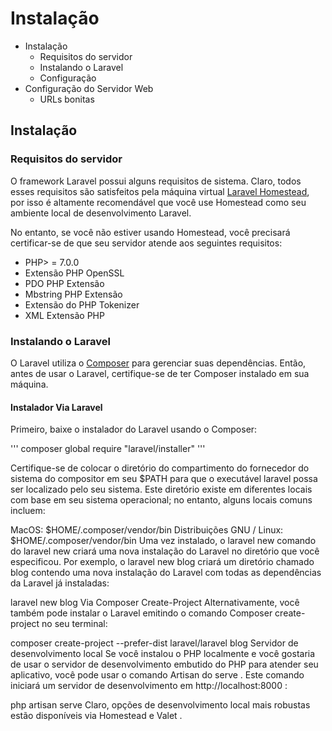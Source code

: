 # Instalação


* Instalação
  + Requisitos do servidor
  + Instalando o Laravel
  + Configuração
* Configuração do Servidor Web
  + URLs bonitas


## Instalação
### Requisitos do servidor
O framework Laravel possui alguns requisitos de sistema. Claro, todos esses requisitos são satisfeitos pela máquina virtual [Laravel Homestead](https://github.com/leo-guima/laravel55-docs-pt_BR/blob/master/1.Comecando/4.Homestead.md), por isso é altamente recomendável que você use Homestead como seu ambiente local de desenvolvimento Laravel.

No entanto, se você não estiver usando Homestead, você precisará certificar-se de que seu servidor atende aos seguintes requisitos:

* PHP> = 7.0.0
* Extensão PHP OpenSSL
* PDO PHP Extensão
* Mbstring PHP Extensão
* Extensão do PHP Tokenizer
* XML Extensão PHP

### Instalando o Laravel
O Laravel utiliza o [Composer](https://getcomposer.org/) para gerenciar suas dependências. Então, antes de usar o Laravel, certifique-se de ter Composer instalado em sua máquina.

#### Instalador Via Laravel
Primeiro, baixe o instalador do Laravel usando o Composer:

''' composer global require "laravel/installer" '''

Certifique-se de colocar o diretório do compartimento do fornecedor do sistema do compositor em seu $PATH para que o executável laravel possa ser localizado pelo seu sistema. Este diretório existe em diferentes locais com base em seu sistema operacional; no entanto, alguns locais comuns incluem:

MacOS: $HOME/.composer/vendor/bin
Distribuições GNU / Linux: $HOME/.composer/vendor/bin
Uma vez instalado, o laravel new comando do laravel new criará uma nova instalação do Laravel no diretório que você especificou. Por exemplo, o laravel new blog criará um diretório chamado blog contendo uma nova instalação do Laravel com todas as dependências da Laravel já instaladas:

 laravel new blog 
Via Composer Create-Project
Alternativamente, você também pode instalar o Laravel emitindo o comando Composer  create-project no seu terminal:

 composer create-project --prefer-dist laravel/laravel blog 
Servidor de desenvolvimento local
Se você instalou o PHP localmente e você gostaria de usar o servidor de desenvolvimento embutido do PHP para atender seu aplicativo, você pode usar o comando Artisan do serve . Este comando iniciará um servidor de desenvolvimento em http://localhost:8000 :

 php artisan serve 
Claro, opções de desenvolvimento local mais robustas estão disponíveis via Homestead e Valet .
